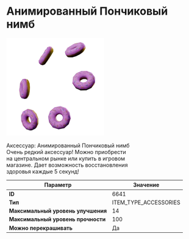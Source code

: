 # Анимированный Пончиковый нимб

![Item Image](../img/6641.webp?raw=true)

Аксессуар: Анимированный Пончиковый нимб<br>Очень редкий аксессуар! Можно приобрести<br>на центральном рынке или купить в игровом<br>магазине. Дает возможность восстановления<br>здоровья каждые 5 секунд!


| Параметр | Значение |
|----------|----------|
| **ID** | 6641 |
| **Тип** | ITEM_TYPE_ACCESSORIES |
| **Максимальный уровень улучшения** | 14 |
| **Максимальный уровень прочности** | 100 |
| **Можно перекрашивать** | Да |

